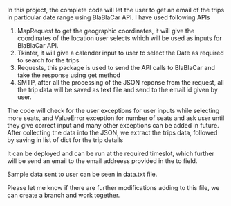 In this project, the complete code will let the user to get an email of the trips in particular date range using BlaBlaCar API.
I have used following APIs 
1. MapRequest to get the geographic coordinates, it will give the coordinates of the location user selects which
will be used as inputs for BlaBlaCar API.
2. Tkinter, it will give a calender input to user to select the Date as required to search for the trips
3. Requests, this package is used to send the API calls to BlaBlaCar and take the response using get method
4. SMTP, after all the processing of the JSON reponse from the request, all the trip data will be saved as text file and send to the email id
given by user.

The code will check for the user exceptions for user inputs while selecting more seats, and ValueError exception for number of seats and ask user until 
they give correct input and many other exceptions can be added in future.
After collecting the data into the JSON, we extract the trips data, followed by saving in list of dict for the trip details

It can be deployed and can be run at the required timeslot, which further will be send an email to the email addreess provided in the to field.

Sample data sent to user can be seen in data.txt file.

Please let me know if there are further modifications adding to this file, we can create a branch and work together.



